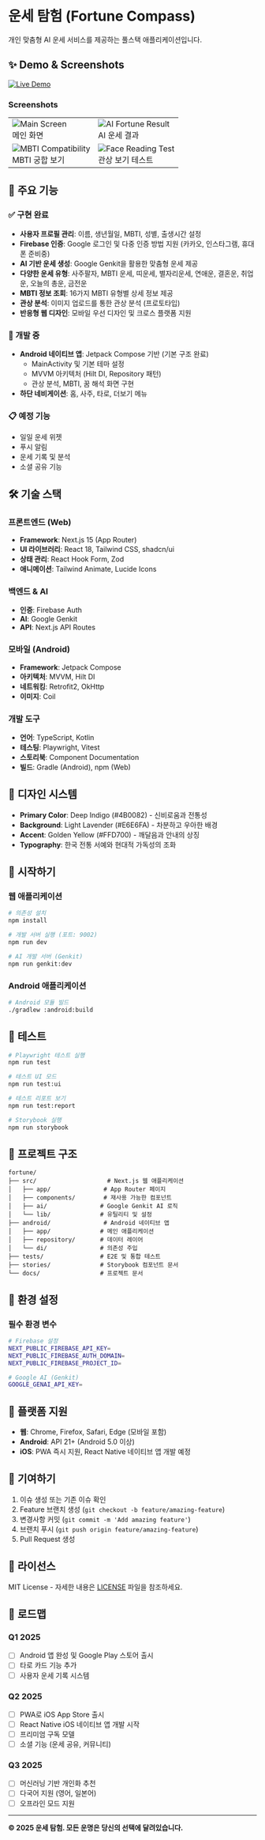 # 운세 탐험 (Fortune Compass)

개인 맞춤형 AI 운세 서비스를 제공하는 풀스택 애플리케이션입니다.

## ✨ Demo & Screenshots

[![Live Demo](https://img.shields.io/badge/Live%20Demo-Visit-blueviolet?style=for-the-badge)](https://fortune-explorer.vercel.app)

### Screenshots

| | |
| --- | --- |
| ![Main Screen](https://via.placeholder.com/400x300.png?text=Main+Screen)<br>메인 화면 | ![AI Fortune Result](https://via.placeholder.com/400x300.png?text=AI+Fortune+Result)<br>AI 운세 결과 |
| ![MBTI Compatibility](https://via.placeholder.com/400x300.png?text=MBTI+Compatibility)<br>MBTI 궁합 보기 | ![Face Reading Test](https://via.placeholder.com/400x300.png?text=Face+Reading+Test)<br>관상 보기 테스트 |

## 🔮 주요 기능

### ✅ 구현 완료
- **사용자 프로필 관리**: 이름, 생년월일, MBTI, 성별, 출생시간 설정
- **Firebase 인증**: Google 로그인 및 다중 인증 방법 지원 (카카오, 인스타그램, 휴대폰 준비중)
- **AI 기반 운세 생성**: Google Genkit을 활용한 맞춤형 운세 제공
- **다양한 운세 유형**: 사주팔자, MBTI 운세, 띠운세, 별자리운세, 연애운, 결혼운, 취업운, 오늘의 총운, 금전운
- **MBTI 정보 조회**: 16가지 MBTI 유형별 상세 정보 제공
- **관상 분석**: 이미지 업로드를 통한 관상 분석 (프로토타입)
- **반응형 웹 디자인**: 모바일 우선 디자인 및 크로스 플랫폼 지원

### 🚧 개발 중
- **Android 네이티브 앱**: Jetpack Compose 기반 (기본 구조 완료)
  - MainActivity 및 기본 테마 설정
  - MVVM 아키텍처 (Hilt DI, Repository 패턴)
  - 관상 분석, MBTI, 꿈 해석 화면 구현
- **하단 네비게이션**: 홈, 사주, 타로, 더보기 메뉴

### 📋 예정 기능
- 일일 운세 위젯
- 푸시 알림
- 운세 기록 및 분석
- 소셜 공유 기능

## 🛠 기술 스택

### 프론트엔드 (Web)
- **Framework**: Next.js 15 (App Router)
- **UI 라이브러리**: React 18, Tailwind CSS, shadcn/ui
- **상태 관리**: React Hook Form, Zod
- **애니메이션**: Tailwind Animate, Lucide Icons

### 백엔드 & AI
- **인증**: Firebase Auth
- **AI**: Google Genkit
- **API**: Next.js API Routes

### 모바일 (Android)
- **Framework**: Jetpack Compose
- **아키텍처**: MVVM, Hilt DI
- **네트워킹**: Retrofit2, OkHttp
- **이미지**: Coil

### 개발 도구
- **언어**: TypeScript, Kotlin
- **테스팅**: Playwright, Vitest
- **스토리북**: Component Documentation
- **빌드**: Gradle (Android), npm (Web)

## 🎨 디자인 시스템

- **Primary Color**: Deep Indigo (#4B0082) - 신비로움과 전통성
- **Background**: Light Lavender (#E6E6FA) - 차분하고 우아한 배경
- **Accent**: Golden Yellow (#FFD700) - 깨달음과 안내의 상징
- **Typography**: 한국 전통 서예와 현대적 가독성의 조화

## 🚀 시작하기

### 웹 애플리케이션
```bash
# 의존성 설치
npm install

# 개발 서버 실행 (포트: 9002)
npm run dev

# AI 개발 서버 (Genkit)
npm run genkit:dev
```

### Android 애플리케이션
```bash
# Android 모듈 빌드
./gradlew :android:build
```

## 🧪 테스트

```bash
# Playwright 테스트 실행
npm run test

# 테스트 UI 모드
npm run test:ui

# 테스트 리포트 보기
npm run test:report

# Storybook 실행
npm run storybook
```

## 📁 프로젝트 구조

```
fortune/
├── src/                    # Next.js 웹 애플리케이션
│   ├── app/               # App Router 페이지
│   ├── components/        # 재사용 가능한 컴포넌트
│   ├── ai/               # Google Genkit AI 로직
│   └── lib/              # 유틸리티 및 설정
├── android/               # Android 네이티브 앱
│   ├── app/              # 메인 애플리케이션
│   ├── repository/       # 데이터 레이어
│   └── di/               # 의존성 주입
├── tests/                # E2E 및 통합 테스트
├── stories/              # Storybook 컴포넌트 문서
└── docs/                 # 프로젝트 문서
```

## 🔧 환경 설정

### 필수 환경 변수
```bash
# Firebase 설정
NEXT_PUBLIC_FIREBASE_API_KEY=
NEXT_PUBLIC_FIREBASE_AUTH_DOMAIN=
NEXT_PUBLIC_FIREBASE_PROJECT_ID=

# Google AI (Genkit)
GOOGLE_GENAI_API_KEY=
```

## 📱 플랫폼 지원

- **웹**: Chrome, Firefox, Safari, Edge (모바일 포함)
- **Android**: API 21+ (Android 5.0 이상)
- **iOS**: PWA 즉시 지원, React Native 네이티브 앱 개발 예정

## 🤝 기여하기

1. 이슈 생성 또는 기존 이슈 확인
2. Feature 브랜치 생성 (`git checkout -b feature/amazing-feature`)
3. 변경사항 커밋 (`git commit -m 'Add amazing feature'`)
4. 브랜치 푸시 (`git push origin feature/amazing-feature`)
5. Pull Request 생성

## 📄 라이선스

MIT License - 자세한 내용은 [LICENSE](LICENSE) 파일을 참조하세요.

## 🎯 로드맵

### Q1 2025
- [ ] Android 앱 완성 및 Google Play 스토어 출시
- [ ] 타로 카드 기능 추가
- [ ] 사용자 운세 기록 시스템

### Q2 2025
- [ ] PWA로 iOS App Store 출시
- [ ] React Native iOS 네이티브 앱 개발 시작
- [ ] 프리미엄 구독 모델
- [ ] 소셜 기능 (운세 공유, 커뮤니티)

### Q3 2025
- [ ] 머신러닝 기반 개인화 추천
- [ ] 다국어 지원 (영어, 일본어)
- [ ] 오프라인 모드 지원

---

**© 2025 운세 탐험. 모든 운명은 당신의 선택에 달려있습니다.**

